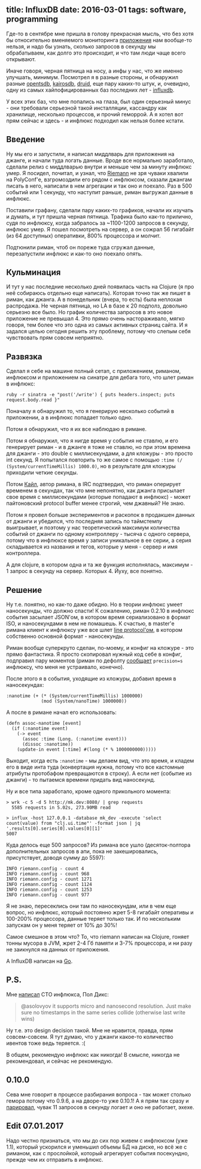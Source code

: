 title: InfluxDB
date: 2016-03-01
tags: software, programming
----

Где-то в сентябре мне пришла в голову прекрасная мысль, что без хотя бы
относительно вменяемого мониторинга [приложения](https://modnakasta.ua) нам
вообще-то нельзя, и надо бы узнать, сколько запросов в секунду мы обрабатываем,
как долго это происходит, и что там люди чаще всего открывают.

Иначе говоря, черная пятница на носу, а инфы у нас, что же именно улучшать,
минимум. Посмотрел я в разные стороны, и обнаружил разные
[opentsdb](http://opentsdb.net/), [kairosdb](https://kairosdb.github.io/),
[druid](http://druid.io/), еще пару каких-то штук, и, очевидно, одну из самых
хайпофицированных баз последних лет - [influxdb](https://influxdata.com/).

У всех этих баз, что мне попались на глаза, был один серьезный минус - они
требовали серьезной такой инсталляции, кассандру как хранилище, несколько
процессов, и прочий геморрой. А я хотел вот прям сейчас и здесь - и инфлюкс
подходил как нельзя более кстати.

## Введение

Ну мы его и запустили, я написал миддлварь для приложения на джанге, и начали
туда логать данные. Вроде все нормально заработало, сделали релиз с миддлварью
внутри и меньше чем за минуту инфлюкс умер. Я посидел, почитал, и узнал, что
[Riemann](http://riemann.io/) не зря чуваки хвалили на PolyConf'е, взгромоздили
его рядом с инфлюксом, сказали джангам писать в него, написали в нем агрегации и
так оно и поехало. Раз в 500 событий или 1 секунду, что наступит раньше, риман
выгружал данные в инфлюкс.

Поставили графану, сделали пару каких-то графиков, начали их изучать и думать, и
тут пришла черная пятница. Трафика было как-то прилично, судя по инфлюксу, когда
забралось за ~1100-1200 запросов в секунду, инфлюкс умер. Я пошел посмотреть на
сервер, а он сожрал 56 гигабайт (из 64 доступных) оперативки, 800% процессора и
молчит.

Подтюнили риман, чтоб он пореже туда сгружал данные, перезапустили инфлюкс и
как-то оно поехало опять.

## Кульминация

И тут у нас последние несколько дней появилась часть на Clojure (я про неё
собираюсь отдельно еще написать). Которая точно так же пишет в риман, как
джанга. А в понедельник (вчера, то есть) была неплохая распродажа. Не черная
пятница, но LA в базе к 20 подполз, довольно серьезно все было. Но график
количества запросов в это новое приложение не превышал 4. Это прямо очень
настораживало, мягко говоря, тем более что это одна из самых активных страниц
сайта. И я задался целью сегодня решить эту проблему, потому что слепым себя
чувствовать прям совсем неприятно.

## Развязка

Сделал я себе на машине полный сетап, с приложением, риманом, инфлюксом и
приложением на синатре для дебага того, что шлет риман в инфлюкс:

```
ruby -r sinatra -e "post('/write') { puts headers.inspect; puts request.body.read }"
```

Поначалу я обнаружил то, что я генерирую несколько событий в приложении, а в
инфлюкс попадает только одно.

Потом я обнаружил, что я их все наблюдаю в римане.

Потом я обнаружил, что я нигде время у события не ставлю, и его генерирует
риман - и в джанге я тоже не ставлю, но при этом времена для джанги - это double
c миллисекундами, а для кложуры - это просто int секунд. Я попытался повторить
то же самое с помощью `:time (/ (System/currentTimeMillis) 1000.0)`, но в
результате для кложуры приходили четкие секунды.

Потом [Кайл](https://aphyr.com/), автор римана, в IRC подтвердил, что риман
оперирует временем в секундах, так что мне непонятно, как джанга присылает свое
время с миллисекундами (которые попадают в инфлюкс) - может пайтоновский
protocol buffer менее строгий, чем джавный? Не знаю.

Потом я провел больше экспериментов и раскопок в продакшен данных от джанги и
убедился, что последняя запись по таймстемпу выигрывает, и поэтому у нас
теоретический максимум количества событий от джанги по одному контроллеру -
тысяча с одного сервера, потому что в инфлюксе время у записи уникальное в ее
серии, а серия складывается из названия и тегов, которые у меня - сервер и имя
контроллера.

А для clojure, в котором одна и та же функция исполнялась, максимум - 1 запрос в
секунду на сервер. Которых 4. Йуху, все понятно.

## Решение

Ну т.е. понятно, но как-то даже обидно. Но в теории инфлюкс умеет наносекунды,
что должно спасти! К сожалению, риман 0.2.10 в инфлюкс события засылает JSON'ом,
в котором время сериализовано в формат ISO, и наносекундами в нем не помашешь. К
счастью, в master'е римана клиент к инфлюксу уже все шлет
[line protocol'ом](https://docs.influxdata.com/influxdb/v0.9/write_protocols/line/),
в котором собственно основной формат - наносекунды.

Риман вообще суперкруто сделан, по-моему, и конфиг на кложуре - это прямо
фантастика. Я просто скопировал нужный код себе в конфиг, подправил пару
моментов (риман по дефолту
[сообщает](https://github.com/riemann/riemann/blob/master/src/riemann/influxdb.clj#L158)
`precision=s` инфлюксу, что меня не устраивало, конечно).

После этого я в события, уходящие из кложуры, добавил время в наносекундах:

```
:nanotime (+ (* (System/currentTimeMillis) 1000000)
             (mod (System/nanoTime) 1000000))
```

А после в римане начал его использовать:

```
(defn assoc-nanotime [event]
  (if (:nanotime event)
    (-> event
      (assoc :time (Long. (:nanotime event)))
      (dissoc :nanotime))
    (update-in event [:time] #(long (* % 1000000000)))))
```

Выходит, когда есть `:nanotime` - мы делаем вид, что это время, и кладем его в
виде инта туда (конвертация нужна, потому что все кастомные атрибуты протобафом
превращаются в строку). А если нет (событие из джанги) - то пытаемся времени
придать вид наносекунд.

Ну и все типа заработало, кроме одного прикольного момента:

```
> wrk -c 5 -d 5 http://mk.dev:8080/ | grep requests
  5585 requests in 5.02s, 273.90MB read

> influx -host 127.0.0.1 -database mk_dev -execute 'select count(value) from "clj.ui.time"' -format json | jq '.results[0].series[0].values[0][1]'
5007
```

Куда делось еще 500 запросов? Из римана все ушло (десяток-полтора дополнительных
запросов в апи, пока не закешировались, присутствует, доводя сумму до 5597):

```
INFO riemann.config - count 4
INFO riemann.config - count 968
INFO riemann.config - count 1271
INFO riemann.config - count 1124
INFO riemann.config - count 1253
INFO riemann.config - count 977
```

Я не знаю, пересеклись они там по наносекундам, или в чем еще вопрос, но
инфлюкс, который постоянно жрет 5-8 гигабайт оперативы и 100-200% процессора,
данные теряет только так. И по нескольким запускам он у меня теряет от 10% до
30%!

Самое смешное в этом что? То, что riemann написан на Clojure, гоняет тонны
мусора в JVM, жрет 2-4 Гб памяти и 3-7% процессора, и ни разу не заикнулся на
данных от приложения.

А InfluxDB написан на [Go](https://solovyov.net/blog/2014/when-to-use-go/).

## P.S.

Мне [написал](http://twitter.com/pauldix/status/704708483875106816) CTO
инфлюкса, Пол Дикс:

> @asolovyov it supports micro and nanosecond resolution. Just make sure no
> timestamps in the same series collide (otherwise last write wins)

Ну т.е. это design decision такой. Мне не нравится, правда, прям
совсем-совсем. Я тут думаю, что у джанги какое-то количество ивентов тоже ведь
теряется. :(

В общем, рекомендую инфлюкс как никогда! В смысле, никогда не рекомендовал, и
сейчас не рекомендую.

## 0.10.0

Сева мне говорит в процессе разбирания вопроса - так может столько гемора потому
что 0.9.6, а на дворе-то уже 0.10.1! А я прям так сразу и
[парировал](https://github.com/influxdata/influxdb/issues/5856), чувак 11
запросов в секунду логает и оно не работает, эхехе.

## Edit 07.01.2017

Надо честно признаться, что мы до сих пор живем с инфлюксом (уже 1.1), который
ускорился и уменьшил объемы БД на диске, но всё же с риманом, как с прослойкой,
который агрегирует события посекундно, прежде чем их отправить в инфлюкс.
